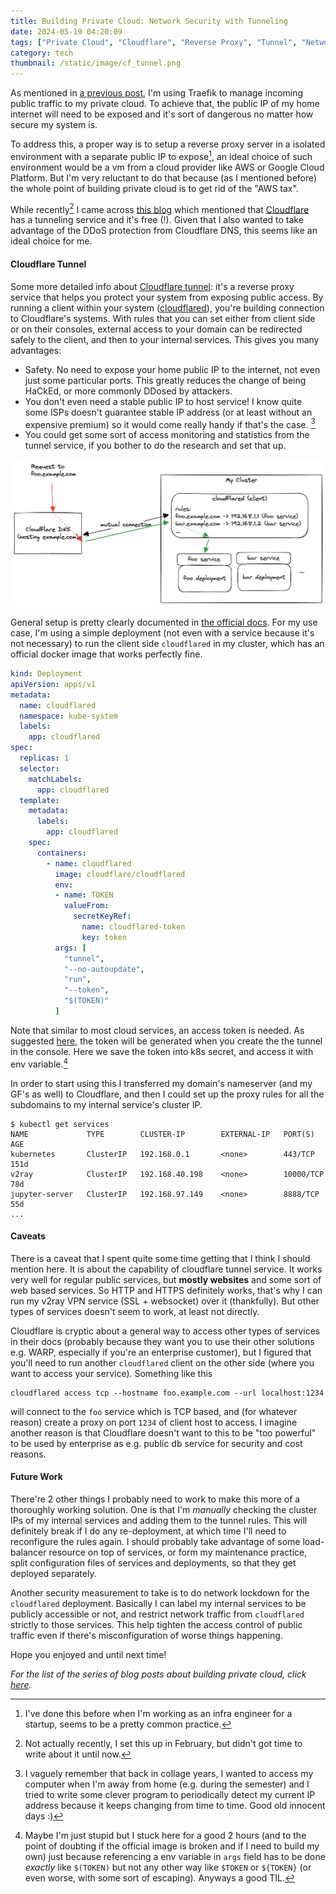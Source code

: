 ```yaml
---
title: Building Private Cloud: Network Security with Tunneling
date: 2024-05-19 04:20:09
tags: ["Private Cloud", "Cloudflare", "Reverse Proxy", "Tunnel", "Network"]
category: tech
thumbnail: /static/image/cf_tunnel.png
---
```

As mentioned in [a previous post](/blog/post/building_private_cloud_hosting_web_service/), I'm using Traefik to manage incoming public traffic to my private cloud. To achieve that, the public IP of my home internet will need to be exposed and it's sort of dangerous no matter how secure my system is.

To address this, a proper way is to setup a reverse proxy server in a isolated environment with a separate public IP to expose[^1], an ideal choice of such environment would be a vm from a cloud provider like AWS or Google Cloud Platform. But I'm very reluctant to do that because (as I mentioned before) the whole point of building private cloud is to get rid of the "AWS tax". 

[^1]: I've done this before when I'm working as an infra engineer for a startup, seems to be a pretty common practice.

While recently[^2] I came across [this blog](https://eevans.co/blog/garage/) which mentioned that [Cloudflare](https://www.cloudflare.com/) has a tunneling service and it's free (!). Given that I also wanted to take advantage of the DDoS protection from Cloudflare DNS, this seems like an ideal choice for me.

[^2]: Not actually recently, I set this up in February, but didn't got time to write about it until now.

#### Cloudflare Tunnel

Some more detailed info about [Cloudflare tunnel](https://developers.cloudflare.com/cloudflare-one/connections/connect-networks/): it's a reverse proxy service that helps you protect your system from exposing public access. By running a client within your system ([cloudflared](https://github.com/cloudflare/cloudflared)), you're building connection to Cloudflare's systems. With rules that you can set either from client side or on their consoles, external access to your domain can be redirected safely to the client, and then to your internal services. This gives you many advantages:
- Safety. No need to expose your home public IP to the internet, not even just some particular ports. This greatly reduces the change of being HaCkEd, or more commonly DDosed by attackers.
- You don't even need a stable public IP to host service! I know quite some ISPs doesn't guarantee stable IP address (or at least without an expensive premium) so it would come really handy if that's the case. [^3]
- You could get some sort of access monitoring and statistics from the tunnel service, if you bother to do the research and set that up.

[^3]: I vaguely remember that back in collage years, I wanted to access my computer when I'm away from home (e.g. during the semester) and I tried to write some clever program to periodically detect my current IP address because it keeps changing from time to time. Good old innocent days :) 

![cloudflare_tunnel_arch](/static/image/cf_tunnel.png "Simple Architecture of Cloudflare Tunnel")

General setup is pretty clearly documented in [the official docs](https://developers.cloudflare.com/cloudflare-one/connections/connect-networks/). For my use case, I'm using a simple deployment (not even with a service because it's not necessary) to run the client side `cloudflared` in my cluster, which has an official docker image that works perfectly fine.

```yaml
kind: Deployment
apiVersion: apps/v1
metadata:
  name: cloudflared
  namespace: kube-system
  labels:
    app: cloudflared
spec:
  replicas: 1
  selector:
    matchLabels:
      app: cloudflared
  template:
    metadata:
      labels:
        app: cloudflared
    spec:
      containers:
        - name: cloudflared
          image: cloudflare/cloudflared
          env:
          - name: TOKEN
            valueFrom:
              secretKeyRef:
                name: cloudflared-token
                key: token
          args: [
            "tunnel",
            "--no-autoupdate",
            "run",
            "--token",
            "$(TOKEN)"
          ]
```

Note that similar to most cloud services, an access token is needed. As suggested [here](https://developers.cloudflare.com/cloudflare-one/connections/connect-networks/get-started/create-remote-tunnel/#1-create-a-tunnel), the token will be generated when you create the the tunnel in the console. Here we save the token into k8s secret, and access it with env variable.[^4]

[^4]: Maybe I'm just stupid but I stuck here for a good 2 hours (and to the point of doubting if the official image is broken and if I need to build my own) just because referencing a env variable in `args` field has to be done *exactly* like `$(TOKEN)` but not any other way like `$TOKEN` or `${TOKEN}` (or even worse, with some sort of escaping). Anyways a good TIL.

In order to start using this I transferred my domain's nameserver (and my GF's as well) to Cloudflare, and then I could set up the proxy rules for all the subdomains to my internal service's cluster IP.

```shell
$ kubectl get services
NAME             TYPE        CLUSTER-IP        EXTERNAL-IP   PORT(S)     AGE
kubernetes       ClusterIP   192.168.0.1       <none>        443/TCP     151d
v2ray            ClusterIP   192.168.40.198    <none>        10000/TCP   78d
jupyter-server   ClusterIP   192.168.97.149    <none>        8888/TCP    55d
...
```

#### Caveats

There is a caveat that I spent quite some time getting that I think I should mention here. It is about the capability of cloudflare tunnel service. It works very well for regular public services, but **mostly websites** and some sort of web based services. So HTTP and HTTPS definitely works, that's why I can run my v2ray VPN service (SSL + websocket) over it (thankfully). But other types of services doesn't seem to work, at least not directly.

Cloudflare is cryptic about a general way to access other types of services in their docs (probably because they want you to use their other solutions e.g. WARP, especially if you're an enterprise customer), but I figured that you'll need to run another `cloudflared` client on the other side (where you want to access your service). Something like this
```shell
cloudflared access tcp --hostname foo.example.com --url localhost:1234
```
will connect to the `foo` service which is TCP based, and (for whatever reason) create a proxy on port `1234` of client host to access. I imagine another reason is that Cloudflare doesn't want to this to be "too powerful" to be used by enterprise as e.g. public db service for security and cost reasons.

#### Future Work

There're 2 other things I probably need to work to make this more of a thoroughly working solution. One is that I'm *manually* checking the cluster IPs of my internal services and adding them to the tunnel rules. This will definitely break if I do any re-deployment, at which time I'll need to reconfigure the rules again. I should probably take advantage of some load-balancer resource on top of services, or form my maintenance practice, split configuration files of services and deployments, so that they get deployed separately.

Another security measurement to take is to do network lockdown for the `cloudflared` deployment. Basically I can label my internal services to be publicly accessible or not, and restrict network traffic from `cloudflared` strictly to those services. This help tighten the access control of public traffic even if there's misconfiguration of worse things happening.

Hope you enjoyed and until next time!

*For the list of the series of blog posts about building private cloud, click [here](/blog/tag/Private%20Cloud/).*
